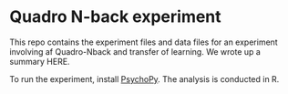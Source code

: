 # Quadro N-back experiment
This repo contains the experiment files and data files for an experiment involving af Quadro-Nback and transfer of learning. We wrote up a summary HERE.

To run the experiment, install [PsychoPy](https://psychopy.org). The analysis is conducted in R.

